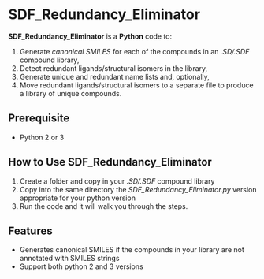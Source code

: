 # SDF_Redundancy_Eliminator

**SDF_Redundancy_Eliminator** is a **Python** code to: 
 1. Generate *canonical SMILES* for each of the compounds in an *.SD/.SDF* compound library, 
 2. Detect redundant ligands/structural isomers in the library,  
 3. Generate unique and redundant name lists and, optionally,  
 4. Move redundant ligands/structural isomers to a separate file to produce a library of unique compounds.

## Prerequisite

* Python 2 or 3

## How to Use SDF_Redundancy_Eliminator
1. Create a folder and copy in your *.SD/.SDF* compound library
2. Copy into the same directory the *SDF_Redundancy_Eliminator.py* version appropriate for your python version
3. Run the code and it will walk you through the steps.

## Features
* Generates canonical SMILES if the compounds in your library are not annotated with SMILES strings
* Support both python 2 and 3 versions